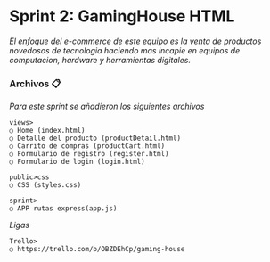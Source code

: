 

# Sprint 2: GamingHouse HTML

_El enfoque del e-commerce de este equipo es la venta de productos novedosos de tecnologia 
haciendo mas incapie en equipos de computacion, hardware y herramientas digitales._


### Archivos 📋

_Para este sprint se añadieron los siguientes archivos_

```
views>
○ Home (index.html)
○ Detalle del producto (productDetail.html)
○ Carrito de compras (productCart.html)
○ Formulario de registro (register.html)
○ Formulario de login (login.html)
```

```
public>css
○ CSS (styles.css)
```

```
sprint>
○ APP rutas express(app.js)
```

_Ligas_

```
Trello>
○ https://trello.com/b/OBZDEhCp/gaming-house
```